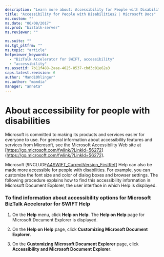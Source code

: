 ```yaml
---
description: "Learn more about: Accessibility for People with Disabilities"
title: "Accessibility for People with Disabilities2 | Microsoft Docs"
ms.custom: ""
ms.date: "06/08/2017"
ms.prod: "biztalk-server"
ms.reviewer: ""

ms.suite: ""
ms.tgt_pltfrm: ""
ms.topic: "article"
helpviewer_keywords:
  - "BizTalk Accelerator for SWIFT, accessibility"
  - "accessibility"
ms.assetid: 7b11f488-2aae-4625-8537-cbd3c81e62a3
caps.latest.revision: 6
author: "MandiOhlinger"
ms.author: "mandia"
manager: "anneta"
---
```

# About accessibility for people with disabilities
Microsoft is committed to making its products and services easier for everyone to use. For general information about accessibility features and services from Microsoft, see the Microsoft Accessibility Web site at [https://go.microsoft.com/fwlink/?LinkId=56272](https://go.microsoft.com/fwlink/?LinkId=56272).

 Microsoft [!INCLUDE[A4SWIFT_CurrentVersion_FirstRef](../../includes/a4swift-currentversion-firstref-md.md)] Help can also be made more accessible for people with disabilities. For example, you can customize the font size and color of dialog boxes and browser settings. The following procedure explains how to find this accessibility information in Microsoft Document Explorer, the user interface in which Help is displayed.

### To find information about accessibility options for Microsoft BizTalk Accelerator for SWIFT Help

1.  On the **Help** menu, click **Help on Help**. The **Help on Help** page for Microsoft Document Explorer is displayed.

2.  On the **Help on Help** page, click **Customizing Microsoft Document Explorer**.

3.  On the **Customizing Microsoft Document Explorer** page, click **Accessibility and Microsoft Document Explorer**.
